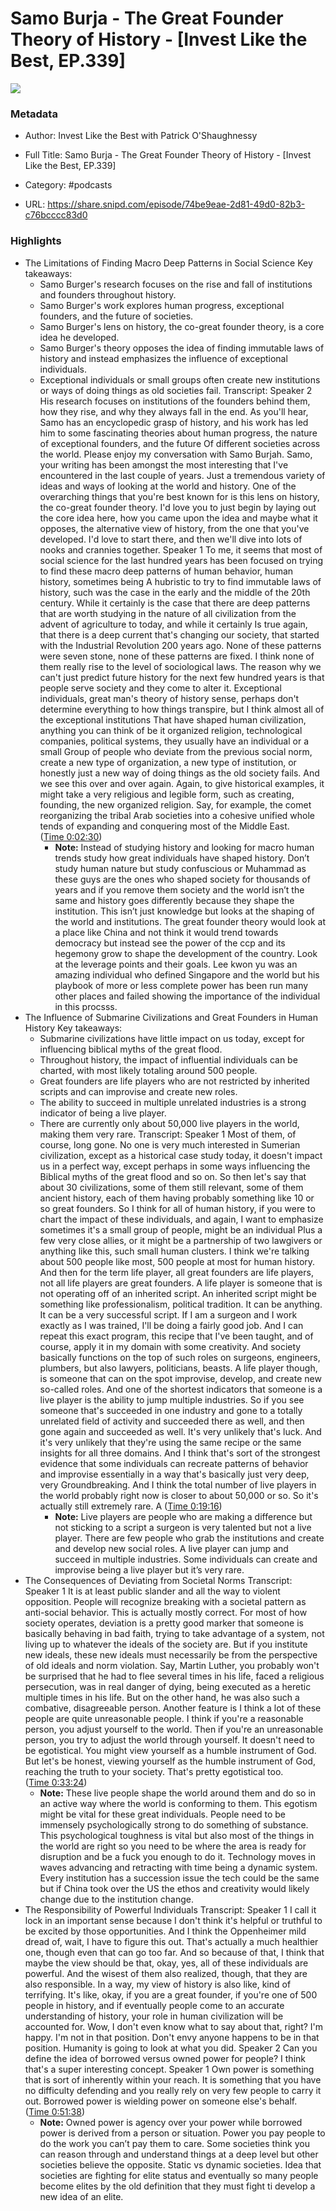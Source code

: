 # Samo Burja - The Great Founder Theory of History - [Invest Like the Best, EP.339]

![](https://wsrv.nl/?url=https%3A%2F%2Fmegaphone.imgix.net%2Fpodcasts%2Fef669774-cccd-11ed-889b-c36caad6646f%2Fimage%2FILTB_NEW.png%3Fixlib%3Drails-4.3.1%26max-w%3D3000%26max-h%3D3000%26fit%3Dcrop%26auto%3Dformat%2Ccompress&w=100&h=100)

### Metadata

- Author: Invest Like the Best with Patrick O'Shaughnessy
- Full Title: Samo Burja - The Great Founder Theory of History - [Invest Like the Best, EP.339]
- Category: #podcasts



- URL: https://share.snipd.com/episode/74be9eae-2d81-49d0-82b3-c76bcccc83d0

### Highlights

- The Limitations of Finding Macro Deep Patterns in Social Science
  Key takeaways:
  - Samo Burger's research focuses on the rise and fall of institutions and founders throughout history.
  - Samo Burger's work explores human progress, exceptional founders, and the future of societies.
  - Samo Burger's lens on history, the co-great founder theory, is a core idea he developed.
  - Samo Burger's theory opposes the idea of finding immutable laws of history and instead emphasizes the influence of exceptional individuals.
  - Exceptional individuals or small groups often create new institutions or ways of doing things as old societies fail.
  Transcript:
  Speaker 2
  His research focuses on institutions of the founders behind them, how they rise, and why they always fall in the end. As you'll hear, Samo has an encyclopedic grasp of history, and his work has led him to some fascinating theories about human progress, the nature of exceptional founders, and the future Of different societies across the world. Please enjoy my conversation with Samo Burjah. Samo, your writing has been amongst the most interesting that I've encountered in the last couple of years. Just a tremendous variety of ideas and ways of looking at the world and history. One of the overarching things that you're best known for is this lens on history, the co-great founder theory. I'd love you to just begin by laying out the core idea here, how you came upon the idea and maybe what it opposes, the alternative view of history, from the one that you've developed. I'd love to start there, and then we'll dive into lots of nooks and crannies together.
  Speaker 1
  To me, it seems that most of social science for the last hundred years has been focused on trying to find these macro deep patterns of human behavior, human history, sometimes being A hubristic to try to find immutable laws of history, such was the case in the early and the middle of the 20th century. While it certainly is the case that there are deep patterns that are worth studying in the nature of all civilization from the advent of agriculture to today, and while it certainly Is true again, that there is a deep current that's changing our society, that started with the Industrial Revolution 200 years ago. None of these patterns were seven stone, none of these patterns are fixed. I think none of them really rise to the level of sociological laws. The reason why we can't just predict future history for the next few hundred years is that people serve society and they come to alter it. Exceptional individuals, great man's theory of history sense, perhaps don't determine everything to how things transpire, but I think almost all of the exceptional institutions That have shaped human civilization, anything you can think of be it organized religion, technological companies, political systems, they usually have an individual or a small Group of people who deviate from the previous social norm, create a new type of organization, a new type of institution, or honestly just a new way of doing things as the old society fails. And we see this over and over again. Again, to give historical examples, it might take a very religious and legible form, such as creating, founding, the new organized religion. Say, for example, the comet reorganizing the tribal Arab societies into a cohesive unified whole tends of expanding and conquering most of the Middle East. ([Time 0:02:30](https://share.snipd.com/snip/1bf49325-1250-41f2-b515-d2b1b879af5c))
    - **Note:** Instead of studying history and looking for macro human trends study how great individuals have shaped history. Don’t study human nature but study confuscious or Muhammad as these guys are the ones who shaped society for thousands of years and if you remove them society and the world isn’t the same and history goes differently because they shape the institution. This isn’t just knowledge but looks at the shaping of the world and institutions. The great founder theory would look at a place like China and not think it would trend towards democracy but instead see the power of the ccp and its hegemony grow to shape the development of the country. Look at the leverage points and their goals. Lee kwon yu was an amazing individual who defined Singapore and the world but his playbook of more or less complete power has been run many other places and failed showing the importance of the individual in this procsss.
- The Influence of Submarine Civilizations and Great Founders in Human History
  Key takeaways:
  - Submarine civilizations have little impact on us today, except for influencing biblical myths of the great flood.
  - Throughout history, the impact of influential individuals can be charted, with most likely totaling around 500 people.
  - Great founders are life players who are not restricted by inherited scripts and can improvise and create new roles.
  - The ability to succeed in multiple unrelated industries is a strong indicator of being a live player.
  - There are currently only about 50,000 live players in the world, making them very rare.
  Transcript:
  Speaker 1
  Most of them, of course, long gone. No one is very much interested in Sumerian civilization, except as a historical case study today, it doesn't impact us in a perfect way, except perhaps in some ways influencing the Biblical myths of the great flood and so on. So then let's say that about 30 civilizations, some of them still relevant, some of them ancient history, each of them having probably something like 10 or so great founders. So I think for all of human history, if you were to chart the impact of these individuals, and again, I want to emphasize sometimes it's a small group of people, might be an individual Plus a few very close allies, or it might be a partnership of two lawgivers or anything like this, such small human clusters. I think we're talking about 500 people like most, 500 people at most for human history. And then for the term life player, all great founders are life players, not all life players are great founders. A life player is someone that is not operating off of an inherited script. An inherited script might be something like professionalism, political tradition. It can be anything. It can be a very successful script. If I am a surgeon and I work exactly as I was trained, I'll be doing a fairly good job. And I can repeat this exact program, this recipe that I've been taught, and of course, apply it in my domain with some creativity. And society basically functions on the top of such roles on surgeons, engineers, plumbers, but also lawyers, politicians, beasts. A life player though, is someone that can on the spot improvise, develop, and create new so-called roles. And one of the shortest indicators that someone is a live player is the ability to jump multiple industries. So if you see someone that's succeeded in one industry and gone to a totally unrelated field of activity and succeeded there as well, and then gone again and succeeded as well. It's very unlikely that's luck. And it's very unlikely that they're using the same recipe or the same insights for all three domains. And I think that's sort of the strongest evidence that some individuals can recreate patterns of behavior and improvise essentially in a way that's basically just very deep, very Groundbreaking. And I think the total number of live players in the world probably right now is closer to about 50,000 or so. So it's actually still extremely rare. A ([Time 0:19:16](https://share.snipd.com/snip/1b4f74bf-3ca5-4e3f-83ea-3467d1a5b7d4))
    - **Note:** Live players are people who are making a difference but not sticking to a script a surgeon is very talented but not a live player. There are few people who grab the institutions and create and develop new social roles. A live player can jump and succeed in multiple industries. Some individuals can create and improvise being a live player but it’s very rare.
- The Consequences of Deviating from Societal Norms
  Transcript:
  Speaker 1
  It is at least public slander and all the way to violent opposition. People will recognize breaking with a societal pattern as anti-social behavior. This is actually mostly correct. For most of how society operates, deviation is a pretty good marker that someone is basically behaving in bad faith, trying to take advantage of a system, not living up to whatever the ideals of the society are. But if you institute new ideals, these new ideals must necessarily be from the perspective of old ideals and norm violation. Say, Martin Luther, you probably won't be surprised that he had to flee several times in his life, faced a religious persecution, was in real danger of dying, being executed as a heretic multiple times in his life. But on the other hand, he was also such a combative, disagreeable person. Another feature is I think a lot of these people are quite unreasonable people. I think if you're a reasonable person, you adjust yourself to the world. Then if you're an unreasonable person, you try to adjust the world through yourself. It doesn't need to be egotistical. You might view yourself as a humble instrument of God. But let's be honest, viewing yourself as the humble instrument of God, reaching the truth to your society. That's pretty egotistical too. ([Time 0:33:24](https://share.snipd.com/snip/d11e6c8d-93e2-4a78-9a8a-c824d083546d))
    - **Note:** These live people shape the world around them and do so in an active way where the world is conforming to them. This egotism might be vital for these great individuals. People need to be immensely psychologically strong to do something of substance. This psychological toughness is vital but also most of the things in the world are right so you need to be where the area is ready for disruption and be a fuck you enough to do it. Technology moves in waves advancing and retracting with time being a dynamic system. Every institution has a succession issue the tech could be the same but if China took over the US the ethos and creativity would likely change due to the institution change.
- The Responsibility of Powerful Individuals
  Transcript:
  Speaker 1
  I call it lock in an important sense because I don't think it's helpful or truthful to be excited by those opportunities. And I think the Oppenheimer mild dread of, wait, I have to figure this out. That's actually a much healthier one, though even that can go too far. And so because of that, I think that maybe the view should be that, okay, yes, all of these individuals are powerful. And the wisest of them also realized, though, that they are also responsible. In a way, my view of history is also like, kind of terrifying. It's like, okay, if you are a great founder, if you're one of 500 people in history, and if eventually people come to an accurate understanding of history, your role in human civilization will be accounted for. Wow, I don't even know what to say about that, right? I'm happy. I'm not in that position. Don't envy anyone happens to be in that position. Humanity is going to look at what you did.
  Speaker 2
  Can you define the idea of borrowed versus owned power for people? I think that's a super interesting concept.
  Speaker 1
  Own power is something that is sort of inherently within your reach. It is something that you have no difficulty defending and you really rely on very few people to carry it out. Borrowed power is wielding power on someone else's behalf. ([Time 0:51:38](https://share.snipd.com/snip/83692bd4-6a20-4428-969f-11a7a464f503))
    - **Note:** Owned power is agency over your power while borrowed power is derived from a person or situation. Power you pay people to do the work you can’t pay them to care. Some societies think you can reason through and understand things at a deep level but other societies believe the opposite. Static vs dynamic societies. Idea that societies are fighting for elite status and eventually so many people become elites by the old definition that they must fight ti develop a new idea of an elite.
